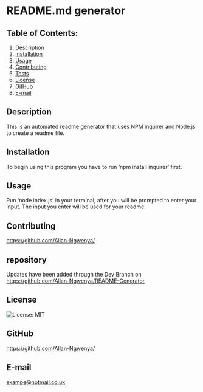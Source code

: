 # README.md generator 

## Table of Contents:
  1. [Description](#description) 
  2. [Installation](#Installation)
  3. [Usage](#Usage)  
  4. [Contributing](#Contributing)
  5. [Tests](#Tests)
  6. [License](#License)
  7. [GitHub](#GitHub)
  8. [E-mail](#E-mail)

## Description
This is an automated readme generator that uses NPM inquirer and Node.js to create a readme file.  

## Installation
To begin using this program you have to run ‘npm install inquirer’ first. 

## Usage
Run ‘node index.js’ in your terminal, after you will be prompted to enter your input. The input you enter will be used for your readme. 

## Contributing
https://github.com/Allan-Ngwenya/ 

## repository
Updates have been added through the Dev Branch on https://github.com/Allan-Ngwenya/README-Generator 

## License
![License: MIT](https://img.shields.io/badge/License-MIT-yellow.svg)

## GitHub
https://github.com/Allan-Ngwenya/ 

## E-mail
exampe@hotmail.co.uk 
